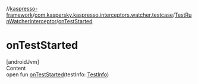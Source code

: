 //[kaspresso-framework](../../index.md)/[com.kaspersky.kaspresso.interceptors.watcher.testcase](../index.md)/[TestRunWatcherInterceptor](index.md)/[onTestStarted](on-test-started.md)



# onTestStarted  
[androidJvm]  
Content  
open fun [onTestStarted](on-test-started.md)(testInfo: [TestInfo](../../com.kaspersky.kaspresso.testcases.models.info/-test-info/index.md))  



